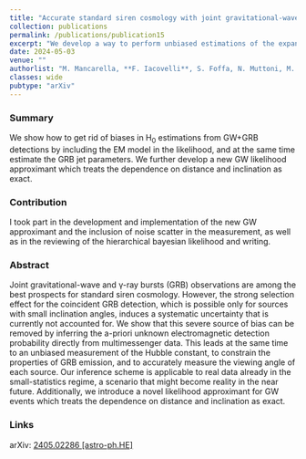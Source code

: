 ```yaml
---
title: "Accurate standard siren cosmology with joint gravitational-wave and &gamma;-ray burst observations"
collection: publications
permalink: /publications/publication15
excerpt: "We develop a way to perform unbiased estimations of the expansion rate of the Universe from GW+GRB detections and a new GW likelihood approximant"
date: 2024-05-03
venue: ""
authorlist: "M. Mancarella, **F. Iacovelli**, S. Foffa, N. Muttoni, M. Maggiore"
classes: wide
pubtype: "arXiv"
---
```


<html>
<head>
   <script src="https://code.jquery.com/jquery-3.7.0.js"></script>
</head>
<body>

<div id="inspirecount"></div>
<script>
var recid = '2783222';
var recurl = 'https://inspirehep.net/api/literature/?q=recid%3A'+recid+'&size=10&page=1&fields=citation_count&format=json';

if (recid === "undefined") {
	document.getElementById("inspirecount").innerHTML='';
} else {
	$.getJSON(recurl, function(data){
		if (data.hits.hits[0].metadata.citation_count === 0){
			var html = '';
		} else {
    	var html =`<a href="https://inspirehep.net/literature/${recid}" target="_blank" rel="noopener"><button type="button inspire" class="btn btn-inspire">iNSPIRE </button></a><span class="badge inspcitations">${data.hits.hits[0].metadata.citation_count} citations</span>`  
    	}  
    	document.getElementById("inspirecount").innerHTML= html
  });
}
</script>
</body>
</html>

### Summary
We show how to get rid of biases in H<sub>0</sub> estimations from GW+GRB detections by including the EM model in the likelihood, and at the same time estimate the GRB jet parameters. We further develop a new GW likelihood approximant which treats the dependence on distance and inclination as exact.

### Contribution
I took part in the development and implementation of the new GW approximant and the inclusion of noise scatter in the measurement, as well as in the reviewing of the hierarchical bayesian likelihood and writing. 

### Abstract
Joint gravitational-wave and &gamma;-ray bursts (GRB) observations are among the best prospects for standard siren cosmology. However, the strong selection effect for the coincident GRB detection, which is possible only for sources with small inclination angles, induces a systematic uncertainty that is currently not accounted for. We show that this severe source of bias can be removed by inferring the a-priori unknown electromagnetic detection probability directly from multimessenger data. This leads at the same time to an unbiased measurement of the Hubble constant, to constrain the properties of GRB emission, and to accurately measure the viewing angle of each source. Our inference scheme is applicable to real data already in the small-statistics regime, a scenario that might become reality in the near future. Additionally, we introduce a novel likelihood approximant for GW events which treats the dependence on distance and inclination as exact.

### Links

<i class="ai ai-arxiv ai-fw"></i> arXiv: <a href="https://arxiv.org/abs/2405.02286" target="_blank" rel="noopener">2405.02286 [astro-ph.HE]</a>